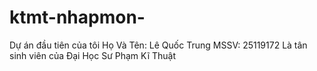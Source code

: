 # ktmt-nhapmon-
Dự án đầu tiên của tôi
Họ Và Tên: Lê Quốc Trung
MSSV: 25119172
Là tân sinh viên của Đại Học Sư Phạm Kĩ Thuật
